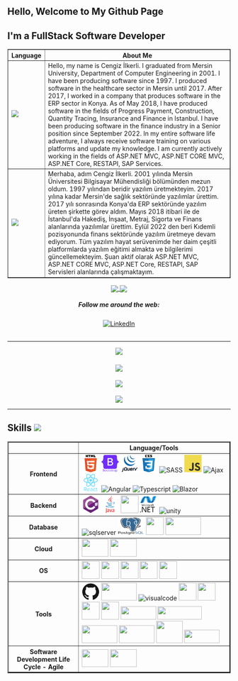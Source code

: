 <p align="center">
    <h2>Hello, Welcome to My Github Page</h2>
</p>

<p align="center">
    <h2>I'm a FullStack Software Developer</h2>
</p>

<table border="1" width="70%" cellpadding="10" cellspacing="10">
    <thead>
      <tr>
        <th>Language</th>
        <th>About Me</th>
      </tr>
    </thead>
    <tbody>
        <tr>
            <td><img src="https://bewerbung.co/wp-content/uploads/2018/07/bewerbung-englisch.jpg" width='96'></td>
            <td>Hello, my name is Cengiz İlkerli. I graduated from Mersin University, Department of Computer Engineering in 2001. I have been producing software since 1997. I produced software in the healthcare sector in Mersin until 2017. After 2017, I worked in a company that produces software in the ERP sector in Konya. As of May 2018, I have produced software in the fields of Progress Payment, Construction, Quantity Tracing, Insurance and Finance in Istanbul. I have been producing software in the finance industry in a Senior position since September 2022. In my entire software life adventure, I always receive software training on various platforms and update my knowledge. I am currently actively working in the fields of ASP.NET MVC, ASP.NET CORE MVC, ASP.NET Core, RESTAPI, SAP Services.
            </td>
         </tr>
          <tr>
            <td><img src="https://upload.wikimedia.org/wikipedia/commons/thumb/b/b4/Flag_of_Turkey.svg/1200px-Flag_of_Turkey.svg.png" width='96'></td>
            <td>Merhaba, adım Cengiz İlkerli. 2001 yılında Mersin Üniversitesi Bilgisayar Mühendisliği bölümünden mezun oldum. 1997 yılından beridir yazılım üretmekteyim. 2017 yılına kadar Mersin'de sağlık sektöründe yazılımlar ürettim. 2017 yılı sonrasında Konya'da ERP sektöründe yazılım üreten şirkette görev aldım. Mayıs 2018 itibari ile de İstanbul'da Hakediş, İnşaat, Metraj, Sigorta ve Finans alanlarında yazılımlar ürettim. Eylül 2022 den beri Kıdemli pozisyonunda finans sektöründe yazılım üretmeye devam ediyorum. Tüm yazılım hayat serüvenimde her daim çeşitli platformlarda yazılım eğitimi almakta ve bilgilerimi güncellemekteyim. Şuan aktif olarak ASP.NET MVC, ASP.NET CORE MVC, ASP.NET Core, RESTAPI, SAP Servisleri alanlarında çalışmaktayım.</td>
          </tr>
    </tbody>
</table>
 <!--Statistics-->

<div align="center">
    <div>
        <a href="https://github.com/cengizilkerli/github-profile-views-counter">
            <img align="center" src="https://komarev.com/ghpvc/?username=cengizilkerli&color=blue">
        </a>
        <a href="https://github.com/cengizilkerli?tab=followers">
            <img align="center"  src="https://img.shields.io/github/followers/cengizilkerli?style=flat-square&color=red">
        </a>      
    </div>
    <div>
        <h5><a>Follow me around the web:</a></h5>
    </div>
    <div>
        <a href="https://www.linkedin.com/in/cengiz-ilkerli-1a509a215/" target="_blank">
            <img align="center" src="https://img.shields.io/badge/LinkedIn-%230077B5.svg?&style=flat-square&logo=linkedin&logoColor=white" alt="LinkedIn">
        </a>
    </div>
</div>
</br>
<hr />
<div align="center">
  <div>
    <img src="https://github-profile-trophy.vercel.app/?username=cengizilkerli&theme=darkhub&no-frame=true&column=4&margin-w=36&margin-h=12" />
  </div>
  <br>
    <div>
        <a href="https://github.com/cengizilkerli">
            <img align="center" src="https://github-readme-stats-sigma-five.vercel.app/api?username=cengizilkerli&show_icons=true&bg_color=0d1117&text_color=bdc3c7&title_color=f1c40f&icon_color=f1c40f&hide_border=false" />
        </a>
        <br>
        <br>
        <a href="https://git.io/streak-stats">
            <img align="center" src="https://streak-stats.demolab.com?user=cengizilkerli&theme=highcontrast&mode=weekly&exclude_days=Mon" />
        </a>
    </div>
    <br>
    <div>
        <a href="https://github.com/cengizilkerli">
            <img align="center" src="https://github-readme-stats-sigma-five.vercel.app/api/top-langs/?username=cengizilkerli&bg_color=0d1117&text_color=bdc3c7&title_color=f1c40f&hide_border=false&layout=compact&langs_count=20" />
        </a>
    </div>
</div>


<hr />



<div>
    <div>
        <h2> Skills <img src = "https://media2.giphy.com/media/QssGEmpkyEOhBCb7e1/giphy.gif?cid=ecf05e47a0n3gi1bfqntqmob8g9aid1oyj2wr3ds3mg700bl&rid=giphy.gif" width = 32> </h2>
    </div>
    <div>
        <table border="2" width="70%" cellpadding="10" cellspacing="10">
            <thead>
              <tr>
                <th></th>
                <th>Language/Tools</th>
              </tr>
            </thead>
            <tbody>
                <tr>
                    <th>Frontend</td>
                      <td>
                        <img src="https://raw.githubusercontent.com/devicons/devicon/master/icons/html5/html5-original-wordmark.svg" width="40" height="40" alt="HTML5" />
                        <img src="https://raw.githubusercontent.com/devicons/devicon/master/icons/bootstrap/bootstrap-plain-wordmark.svg" alt="bootstrap" width="40" height="40" alt="Bootstrap5"/>
                        <img src="https://raw.githubusercontent.com/devicons/devicon/master/icons/jquery/jquery-original-wordmark.svg" width="40" height="40" alt="JQuery"/>
                        <img src="https://raw.githubusercontent.com/devicons/devicon/master/icons/css3/css3-original-wordmark.svg" width="40" height="40" alt="CSS3" />
                        <img src="https://upload.wikimedia.org/wikipedia/commons/thumb/9/96/Sass_Logo_Color.svg/1280px-Sass_Logo_Color.svg.png" width="40" height="40" alt="SASS" />
                        <img src="https://raw.githubusercontent.com/devicons/devicon/master/icons/javascript/javascript-original.svg" width="40" height="40" alt="Javascript"/>
                        <img src="https://upload.wikimedia.org/wikipedia/commons/thumb/a/a1/AJAX_logo_by_gengns.svg/2560px-AJAX_logo_by_gengns.svg.png" width="60" height="40" alt="Ajax"/>    
                        <img src="https://raw.githubusercontent.com/devicons/devicon/master/icons/react/react-original-wordmark.svg" width="40" height="40" alt="React" />
                        <img src="https://user-images.githubusercontent.com/81612480/170154947-688736c7-2026-4a43-9633-ce5d0facae9e.png" width="50" height="50" alt="Angular"/>
                        <img src="https://user-images.githubusercontent.com/81612480/170480034-7a192755-70ef-4d44-8fe3-dcef22f4869b.png" width="40" height="40" alt="Typescript"/>
                        <img src="https://res.cloudinary.com/practicaldev/image/fetch/s--nHn9D6oS--/c_imagga_scale,f_auto,fl_progressive,h_500,q_auto,w_1000/https://dev-to-uploads.s3.amazonaws.com/i/409qgloh9brwc9eg1ym5.png" width="80" height="50" alt="Blazor"/>
                    </td>
                 </tr>
                  <tr>
                    <th>Backend</td>
                    <td>
                        <img src="https://raw.githubusercontent.com/devicons/devicon/master/icons//csharp/csharp-original.svg" width="40" height="40" />  
                        <img src="https://raw.githubusercontent.com/devicons/devicon/master/icons/java/java-original-wordmark.svg" width="40" height="40" /> 
                        <img src="https://user-images.githubusercontent.com/81612480/170154517-40e63112-9249-4fb1-90f6-70ce35af9086.png" width="40" height="40" />
                        <img src="https://raw.githubusercontent.com/devicons/devicon/master/icons/dot-net/dot-net-original-wordmark.svg" width="40" height="40" />
                        <img src="https://www.vectorlogo.zone/logos/unity3d/unity3d-icon.svg" alt="unity" width="40" height="40"/>
                    </td>
                  </tr>
                  <tr>
                    <th>Database</td>
                      <td>
                        <img src="https://upload.wikimedia.org/wikipedia/de/thumb/8/8c/Microsoft_SQL_Server_Logo.svg/2000px-Microsoft_SQL_Server_Logo.svg.png" alt="sqlserver" width="60" height="40"/>
                        <img src="https://raw.githubusercontent.com/devicons/devicon/master/icons/postgresql/postgresql-original-wordmark.svg" alt="postgresql" width="60" height="40"/>
                        <img src="https://user-images.githubusercontent.com/81612480/170155385-a4f08eaf-3476-4c57-82a9-6a6488ab36c6.png" width="40" height="40"/>
                        <img src="https://webimages.mongodb.com/_com_assets/cms/kuyjf3vea2hg34taa-horizontal_default_slate_blue.svg?auto=format%252Ccompress" width="80" height="40"/>
                    </td>
                  </tr>
                  <tr>
                    <th>Cloud</td>
                     <td>
                        <img src="https://user-images.githubusercontent.com/81612480/170156579-7222c5ef-fd78-40e6-a79f-52ff47da973a.png" width="60" height="40"/>
                        <img src="https://user-images.githubusercontent.com/81612480/170156647-44127661-1e67-4e32-a70c-1579c08624d3.png" width="60" height="40"/>
                    </td>
                  </tr>
                  <tr>
                    <th>OS</td>
                      <td>
                        <img src ="https://upload.wikimedia.org/wikipedia/commons/thumb/5/5f/Windows_logo_-_2012.svg/480px-Windows_logo_-_2012.svg.png" width="40" height="40" />
                        <img src ="https://e7.pngegg.com/pngimages/534/305/png-clipart-windows-server-2012-logo-organization-brand-logo-windows-7-blue-angle.png" width="40" height="40" />
                        <img src ="https://www.ateamsystems.com/wp-content/uploads/2016/11/freebsd-logo.png" width="40" height="40" />
                        <img src ="https://cdn2.iconfinder.com/data/icons/metro-uinvert-dock/256/OS_Apple.png" width="40" height="40" />
                        <img src ="https://user-images.githubusercontent.com/81612480/170157154-a7c13e18-f437-4e10-8ed3-8b10339482f5.png" width="40" height="40" />
                    </td>
                  </tr>
                  <tr>
                    <th>Tools</th>
                      <td>
                        <img src="https://raw.githubusercontent.com/devicons/devicon/master/icons/github/github-original.svg" width="40" height="40" />
                        <img src ="https://1000logos.net/wp-content/uploads/2023/04/Visual-Studio-logo.png" width="80" height="40" />
                        <img src="https://user-images.githubusercontent.com/59020581/117362577-18555280-aec4-11eb-94ef-401c9f28eb38.png" alt="visualcode" width="40" height="40"/>   
                        <img src="https://ih1.redbubble.net/image.373803469.4778/pp,840x830-pad,1000x1000,f8f8f8.u2.jpg" width="40" height="40" />
                        <img src="https://upload.wikimedia.org/wikipedia/commons/thumb/9/9c/IntelliJ_IDEA_Icon.svg/2048px-IntelliJ_IDEA_Icon.svg.png" width="40" height="40" />
                        <img src ="https://user-images.githubusercontent.com/81612480/170158610-2101eafd-4fe0-4aa3-988d-3ed070216926.png" width="40" height="40" />
                        <img src ="https://user-images.githubusercontent.com/81612480/170158630-c301ef04-9d66-47ff-9af4-b80bf4096638.png" width="40" height="40" />
                        <img src="https://upload.wikimedia.org/wikipedia/commons/c/c2/Postman_%28software%29.png" width="80" height="30" />
                        <img src="https://upload.wikimedia.org/wikipedia/commons/thumb/9/9a/Vmware.svg/2560px-Vmware.svg.png" width="100" height="30" />
                        <img src="https://user-images.githubusercontent.com/81612480/170157965-a47afc51-0835-4c8d-b4d3-5f39f3487d26.png" width="80" height="40" />
                        <img src="https://1000marken.net/wp-content/uploads/2021/01/WordPress-Logo.png" width="80" height="40" />
                        <img src="https://user-images.githubusercontent.com/81612480/184992666-eeeb07d5-6111-4208-9952-836d370adff3.png" width="60" height="50" />
                        <img src="https://upload.wikimedia.org/wikipedia/commons/thumb/b/b9/Slack_Technologies_Logo.svg/2560px-Slack_Technologies_Logo.svg.png" width="80" height="30" />            
                    </td>
                  </tr>
                  <tr>
                    <th>Software Development Life Cycle - Agile</td>
                     <td>
                        <img src="https://user-images.githubusercontent.com/81612480/210189613-f6a4854d-4e1c-4355-8117-d38989d5b23f.jpg" width="60" height="40"/>
                        <img src="https://user-images.githubusercontent.com/81612480/210189620-8eb2ed30-15c3-4972-8ce7-28ac654d38ce.png" width="60" height="40"/>
                    </td>
                  </tr>
            </tbody>
        </table>
    </div>
</div>
